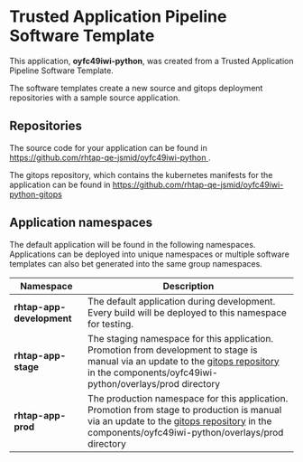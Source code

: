 # Trusted Application Pipeline Software Template

This application, **oyfc49iwi-python**, was created from a Trusted Application Pipeline Software Template.

The software templates create a new source and gitops deployment repositories with a sample source application. 

## Repositories

The source code for your application can be found in [https://github.com/rhtap-qe-jsmid/oyfc49iwi-python ](https://github.com/rhtap-qe-jsmid/oyfc49iwi-python ).
 
The gitops repository, which contains the kubernetes manifests for the application can be found in 
[https://github.com/rhtap-qe-jsmid/oyfc49iwi-python-gitops ](https://github.com/rhtap-qe-jsmid/oyfc49iwi-python-gitops ) 

## Application namespaces 

The default application will be found in the following namespaces. Applications can be deployed into unique namespaces or multiple software templates can also bet generated into the same group namespaces.  

|  Namespace   |  Description   |  
| -------- | -------- |   
| **rhtap-app-development** | The default application during development. Every build will be deployed to this namespace for testing. | 
| **rhtap-app-stage** | The staging namespace for this application. Promotion from development to stage is manual via an update to the [gitops repository](https://github.com/rhtap-qe-jsmid/oyfc49iwi-python-gitops ) in the components/oyfc49iwi-python/overlays/prod directory |  
| **rhtap-app-prod** | The production namespace for this application. Promotion from stage to production is manual via an update to the [gitops repository](https://github.com/rhtap-qe-jsmid/oyfc49iwi-python-gitops ) in the components/oyfc49iwi-python/overlays/prod directory | 